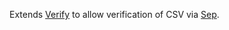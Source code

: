 Extends [Verify](https://github.com/VerifyTests/Verify) to allow verification of CSV via [Sep](https://github.com/nietras/Sep).